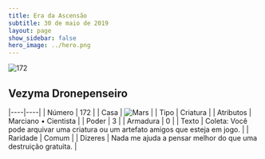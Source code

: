 ```yaml
---
title: Era da Ascensão
subtitle: 30 de maio de 2019
layout: page
show_sidebar: false
hero_image: ../hero.png
---
```


![172](https://cdn.keyforgegame.com/media/card_front/pt/435_172_7JRPCW275J58_pt.png)

## Vezyma Dronepenseiro

|----|----|
| Número | 172 |
| Casa | ![Mars](https://archonarcana.com/images/thumb/d/de/Mars.png/22px-Mars.png "Marte") |
| Tipo | Criatura |
| Atributos | Marciano • Cientista |
| Poder | 3 |
| Armadura | 0 |
| Texto | Coleta: Você pode arquivar uma criatura ou um artefato amigos que esteja em jogo. |
| Raridade | Comum |
| Dizeres | Nada me ajuda a pensar melhor do que uma destruição gratuita. |
